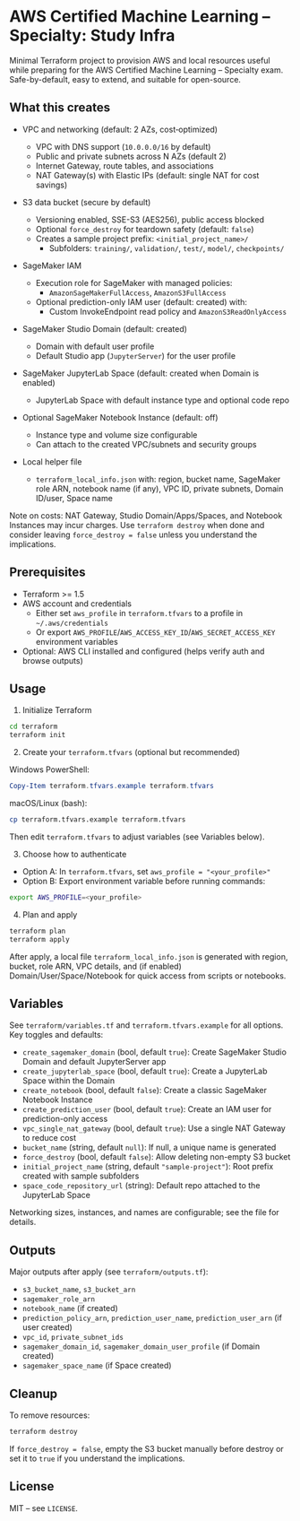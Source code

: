 # AWS Certified Machine Learning – Specialty: Study Infra

Minimal Terraform project to provision AWS and local resources useful while preparing for the AWS Certified Machine Learning – Specialty exam. Safe-by-default, easy to extend, and suitable for open-source.

## What this creates

- VPC and networking (default: 2 AZs, cost‑optimized)
  - VPC with DNS support (`10.0.0.0/16` by default)
  - Public and private subnets across N AZs (default 2)
  - Internet Gateway, route tables, and associations
  - NAT Gateway(s) with Elastic IPs (default: single NAT for cost savings)

- S3 data bucket (secure by default)
  - Versioning enabled, SSE-S3 (AES256), public access blocked
  - Optional `force_destroy` for teardown safety (default: `false`)
  - Creates a sample project prefix: `<initial_project_name>/`
    - Subfolders: `training/`, `validation/`, `test/`, `model/`, `checkpoints/`

- SageMaker IAM
  - Execution role for SageMaker with managed policies:
    - `AmazonSageMakerFullAccess`, `AmazonS3FullAccess`
  - Optional prediction-only IAM user (default: created) with:
    - Custom InvokeEndpoint read policy and `AmazonS3ReadOnlyAccess`

- SageMaker Studio Domain (default: created)
  - Domain with default user profile
  - Default Studio app (`JupyterServer`) for the user profile

- SageMaker JupyterLab Space (default: created when Domain is enabled)
  - JupyterLab Space with default instance type and optional code repo

- Optional SageMaker Notebook Instance (default: off)
  - Instance type and volume size configurable
  - Can attach to the created VPC/subnets and security groups

- Local helper file
  - `terraform_local_info.json` with: region, bucket name, SageMaker role ARN, notebook name (if any), VPC ID, private subnets, Domain ID/user, Space name

Note on costs: NAT Gateway, Studio Domain/Apps/Spaces, and Notebook Instances may incur charges. Use `terraform destroy` when done and consider leaving `force_destroy = false` unless you understand the implications.

## Prerequisites

- Terraform >= 1.5
- AWS account and credentials
  - Either set `aws_profile` in `terraform.tfvars` to a profile in `~/.aws/credentials`
  - Or export `AWS_PROFILE`/`AWS_ACCESS_KEY_ID`/`AWS_SECRET_ACCESS_KEY` environment variables
- Optional: AWS CLI installed and configured (helps verify auth and browse outputs)

## Usage

1) Initialize Terraform

```bash
cd terraform
terraform init
```

2) Create your `terraform.tfvars` (optional but recommended)

Windows PowerShell:
```powershell
Copy-Item terraform.tfvars.example terraform.tfvars
```
macOS/Linux (bash):
```bash
cp terraform.tfvars.example terraform.tfvars
```
Then edit `terraform.tfvars` to adjust variables (see Variables below).

3) Choose how to authenticate

- Option A: In `terraform.tfvars`, set `aws_profile = "<your_profile>"`
- Option B: Export environment variable before running commands:
```bash
export AWS_PROFILE=<your_profile>
```

4) Plan and apply

```bash
terraform plan
terraform apply
```

After apply, a local file `terraform_local_info.json` is generated with region, bucket, role ARN, VPC details, and (if enabled) Domain/User/Space/Notebook for quick access from scripts or notebooks.

## Variables

See `terraform/variables.tf` and `terraform.tfvars.example` for all options. Key toggles and defaults:

- `create_sagemaker_domain` (bool, default `true`): Create SageMaker Studio Domain and default JupyterServer app
- `create_jupyterlab_space` (bool, default `true`): Create a JupyterLab Space within the Domain
- `create_notebook` (bool, default `false`): Create a classic SageMaker Notebook Instance
- `create_prediction_user` (bool, default `true`): Create an IAM user for prediction-only access
- `vpc_single_nat_gateway` (bool, default `true`): Use a single NAT Gateway to reduce cost
- `bucket_name` (string, default `null`): If null, a unique name is generated
- `force_destroy` (bool, default `false`): Allow deleting non-empty S3 bucket
- `initial_project_name` (string, default `"sample-project"`): Root prefix created with sample subfolders
- `space_code_repository_url` (string): Default repo attached to the JupyterLab Space

Networking sizes, instances, and names are configurable; see the file for details.

## Outputs

Major outputs after apply (see `terraform/outputs.tf`):

- `s3_bucket_name`, `s3_bucket_arn`
- `sagemaker_role_arn`
- `notebook_name` (if created)
- `prediction_policy_arn`, `prediction_user_name`, `prediction_user_arn` (if user created)
- `vpc_id`, `private_subnet_ids`
- `sagemaker_domain_id`, `sagemaker_domain_user_profile` (if Domain created)
- `sagemaker_space_name` (if Space created)

## Cleanup

To remove resources:

```bash
terraform destroy
```

If `force_destroy = false`, empty the S3 bucket manually before destroy or set it to `true` if you understand the implications.

## License

MIT – see `LICENSE`.
